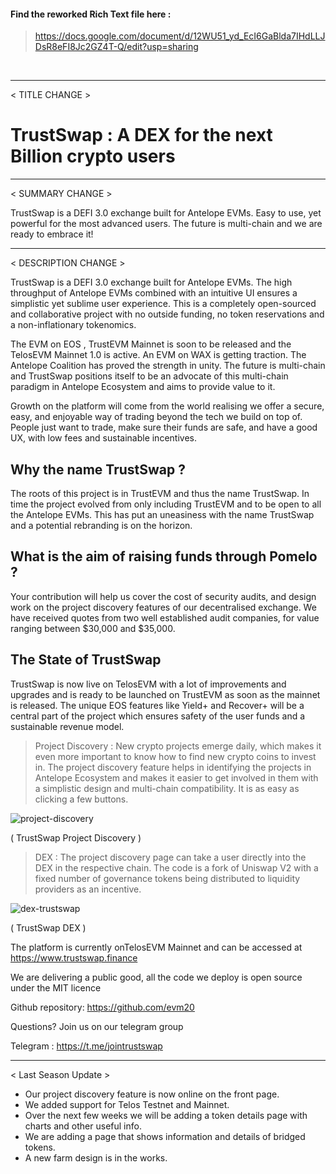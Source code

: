 #### Find the reworked Rich Text file here : 

> https://docs.google.com/document/d/12WU51_yd_EcI6GaBlda7IHdLLJDsR8eFI8Jc2GZ4T-Q/edit?usp=sharing

 

***

< TITLE CHANGE >

# TrustSwap : A DEX for the next Billion crypto users


***


< SUMMARY CHANGE >

TrustSwap is a DEFI 3.0 exchange built for Antelope EVMs. Easy to use, yet powerful for the most advanced users. The future is multi-chain and we are ready to embrace it!


***


< DESCRIPTION CHANGE >

TrustSwap is a DEFI 3.0 exchange built for  Antelope EVMs. The high throughput of Antelope EVMs combined with an intuitive UI ensures a simplistic yet sublime user experience. This is a completely open-sourced and collaborative project with no outside funding, no token reservations and a non-inflationary tokenomics.

The EVM on EOS , TrustEVM Mainnet is soon to be released and the TelosEVM Mainnet 1.0 is active. An EVM on WAX is getting traction. The Antelope Coalition has proved the strength in unity. The future is multi-chain and TrustSwap positions itself to be an advocate of this multi-chain paradigm in Antelope Ecosystem and aims to provide value to it.

Growth on the platform will come from the world realising we offer a secure, easy, and enjoyable way of trading beyond the tech we build on top of. People just want to trade, make sure their funds are safe, and have a good UX, with low fees and sustainable incentives. 


## Why the name TrustSwap ?

The roots of this project is in TrustEVM and thus the name TrustSwap. In time the project evolved from only including TrustEVM and to be open to all the Antelope EVMs. This has put an uneasiness with the name TrustSwap and a potential rebranding is on the horizon. 

## What is the aim of raising funds through Pomelo ?

Your contribution will help us cover the cost of security audits, and design work on the project discovery features of our decentralised exchange. We have received quotes from two well established audit companies, for value ranging between $30,000 and $35,000.






## The State of TrustSwap

TrustSwap is now live on TelosEVM with a lot of improvements and upgrades and is ready to be launched on TrustEVM as soon as the mainnet is released. The unique EOS features like Yield+ and Recover+ will be a central part of the project which ensures safety of the user funds and a sustainable revenue model.

>Project Discovery : New crypto projects emerge daily, which makes it even more important to know how to find new crypto coins to invest in. The project discovery  feature helps in identifying the projects in Antelope Ecosystem and makes it easier to get involved in them with a simplistic design and multi-chain compatibility. It  is as easy as clicking a few buttons. 


![project-discovery](https://i.ibb.co/42JkXst/discovery-trustswap.png)

( TrustSwap Project Discovery )


>DEX : The project discovery page can take a user directly into the DEX in the respective chain. The code is a fork of Uniswap V2 with a fixed number of governance tokens being distributed to liquidity providers as an incentive.

![dex-trustswap](https://i.ibb.co/VQsZksD/dex-rustswap.png)

( TrustSwap DEX )


The platform is currently onTelosEVM Mainnet  and can be accessed at https://www.trustswap.finance


We are delivering a public good, all the code we deploy is open source under the MIT licence

Github repository: https://github.com/evm20


Questions? Join us on our telegram group 

Telegram : https://t.me/jointrustswap


***


 < Last Season Update >

* Our project discovery feature is now online on the front page.
* We added support for Telos Testnet and Mainnet.
* Over the next few weeks we will be adding a token details page with charts and other useful info.
* We are adding a page that shows information and details of bridged tokens.
* A new farm design is in the works.
